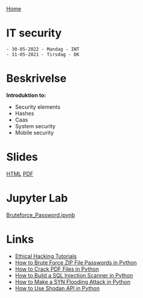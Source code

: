 [Home](modul-4-2.md)
# IT security
    - 30-05-2022 - Mandag - INT
    - 31-05-2021 - Tirsdag - DK

# Beskrivelse
**Introduktion to:**
- Security elements
- Hashes
- Caas
- System security
- Mobile security

# Slides
[HTML](./IT_Security_Slide.html)
[PDF](./IT_Security_Slide.pdf)

# Jupyter Lab
[Bruteforce_Password.ipynb](./code/Bruteforce_Password.ipynb)


# Links
- [Ethical Hacking Tutorials](https://www.thepythoncode.com/topic/ethical-hacking)
- [How to Brute Force ZIP File Passwords in Python](https://www.thepythoncode.com/article/crack-zip-file-password-in-python)
- [How to Crack PDF Files in Python](https://www.thepythoncode.com/article/crack-pdf-file-password-in-python)
- [How to Build a SQL Injection Scanner in Python](https://www.thepythoncode.com/article/sql-injection-vulnerability-detector-in-python)
- [How to Make a SYN Flooding Attack in Python](https://www.thepythoncode.com/article/syn-flooding-attack-using-scapy-in-python)
- [How to Use Shodan API in Python](https://www.thepythoncode.com/article/using-shodan-api-in-python)
